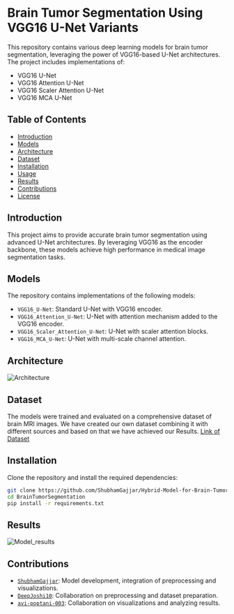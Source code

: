 # Brain Tumor Segmentation Using VGG16 U-Net Variants

This repository contains various deep learning models for brain tumor segmentation, leveraging the power of VGG16-based U-Net architectures. The project includes implementations of:

- VGG16 U-Net
- VGG16 Attention U-Net
- VGG16 Scaler Attention U-Net
- VGG16 MCA U-Net

## Table of Contents
- [Introduction](#introduction)
- [Models](#models)
- [Architecture](#Architecture)
- [Dataset](#dataset)
- [Installation](#installation)
- [Usage](#usage)
- [Results](#results)
- [Contributions](#contributions)
- [License](#license)

## Introduction
This project aims to provide accurate brain tumor segmentation using advanced U-Net architectures. By leveraging VGG16 as the encoder backbone, these models achieve high performance in medical image segmentation tasks.

## Models
The repository contains implementations of the following models:
- `VGG16_U-Net`: Standard U-Net with VGG16 encoder.
- `VGG16_Attention_U-Net`: U-Net with attention mechanism added to the VGG16 encoder.
- `VGG16_Scaler_Attention_U-Net`: U-Net with scaler attention blocks.
- `VGG16_MCA_U-Net`: U-Net with multi-scale channel attention.
## Architecture
![Architecture](https://github.com/ShubhamGajjar/Hybrid-Model-for-Brain-Tumor-Segmentation/assets/66659212/45269eb7-73e2-41e4-8999-afb98a75dfc4)


## Dataset
The models were trained and evaluated on a comprehensive dataset of brain MRI images. We have created our own dataset combining it with different sources and based on that we have achieved our Results.
[Link of Dataset](https://www.kaggle.com/datasets/shubhamgajjar/brain-tumor-classification-2d)

## Installation
Clone the repository and install the required dependencies:
```bash
git clone https://github.com/ShubhamGajjar/Hybrid-Model-for-Brain-Tumor-Segmentation.git
cd BrainTumorSegmentation
pip install -r requirements.txt
```
## Results
![Model_results](https://github.com/ShubhamGajjar/Hybrid-Model-for-Brain-Tumor-Segmentation/assets/66659212/3bf6371e-47c4-4b6d-b243-23fb7da07d34)

## Contributions
- [`ShubhamGajjar`](https://github.com/ShubhamGajjar): Model development, integration of preprocessing and visualizations.
- [`DeepJoshi10`](https://github.com/DeepJoshi10): Collaboration on preprocessing and dataset preparation.
- [`avi-poptani-003`](https://github.com/avi-poptani-003): Collaboration on visualizations and analyzing results.
